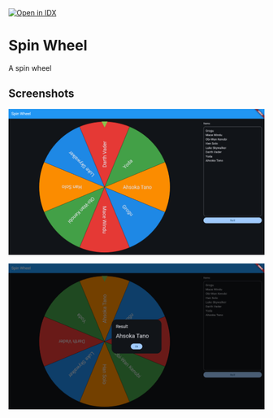 <a href="https://idx.google.com/import?url=https%3A%2F%2Fgithub.com%2Fanoochit%2Fspinwheel">
  <picture>
    <source
      media="(prefers-color-scheme: dark)"
      srcset="https://cdn.idx.dev/btn/open_dark_32.svg">
    <source
      media="(prefers-color-scheme: light)"
      srcset="https://cdn.idx.dev/btn/open_light_32.svg">
    <img
      height="32"
      alt="Open in IDX"
      src="https://cdn.idx.dev/btn/open_purple_32.svg">
  </picture>
</a>

# Spin Wheel

A spin wheel

## Screenshots

![](/screenshots/screenshot01.png)

![](/screenshots/screenshot02.png)
